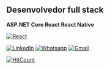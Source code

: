## Desenvolvedor full stack 

__ASP.NET Core
React
React Native__


[![React](https://img.shields.io/badge/20232A?style=for-the-badge&logo=react&logoColor=61DAFB)](#)

[![LinkedIn](https://img.shields.io/badge/DanielAmaral-0077B5?style=for-the-badge&logo=linkedin&logoColor=white)](https://www.linkedin.com/in/daniel-amaral-0670a51a1/)
[![Whatsapp](https://img.shields.io/badge/WhatsApp-25D366?style=for-the-badge&logo=whatsapp&logoColor=white)](https://api.whatsapp.com/send?phone=5511982039269)
[![Gmail](https://img.shields.io/badge/daniel.amaral720@gmail.com-D14836?style=for-the-badge&logo=gmail&logoColor=white)](https://mail.google.com/mail/u/0/#inbox?compose=CllgCJZXhdBBRjkgTxnfBrKNKJGmQNDJndptCXMMFMzSMjgRwjDtkFNxMSXXdPzqHSTlPxKfKLV)




[![HitCount](http://hits.dwyl.com/DanielMendesdoAmaral/DanielMendesdoAmaral.svg)](http://hits.dwyl.com/DanielMendesdoAmaral/DanielMendesdoAmaral)
